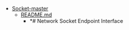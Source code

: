 - <a href = "F:\Node_projects\Node_Way\Education\TSH_video\Timur_Video_Node.js\part_6\Socket-master\cat.Socket-master\dir.Socket-master.md">Socket-master</a>
    - <a href = "F:\Node_projects\Node_Way\Education\TSH_video\Timur_Video_Node.js\part_6\Socket-master\README.md">README.md</a>
        - *# Network Socket Endpoint Interface
